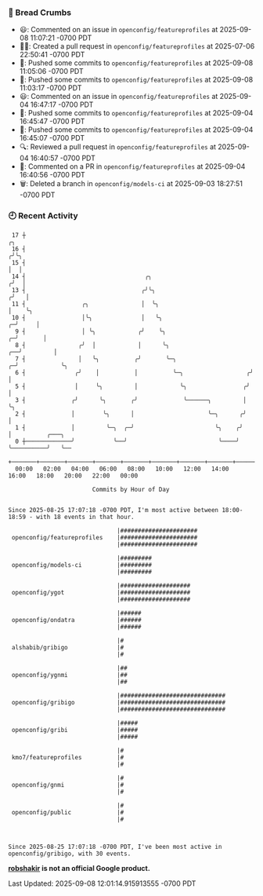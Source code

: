 ### 🍞 Bread Crumbs

 * 😃: Commented on an issue in `openconfig/featureprofiles` at 2025-09-08 11:07:21 -0700 PDT
 * ✍🏼: Created a pull request in `openconfig/featureprofiles` at 2025-07-06 22:50:41 -0700 PDT
 * 🚢: Pushed some commits to `openconfig/featureprofiles` at 2025-09-08 11:05:06 -0700 PDT
 * 🚢: Pushed some commits to `openconfig/featureprofiles` at 2025-09-08 11:03:17 -0700 PDT
 * 😃: Commented on an issue in `openconfig/featureprofiles` at 2025-09-04 16:47:17 -0700 PDT
 * 🚢: Pushed some commits to `openconfig/featureprofiles` at 2025-09-04 16:45:47 -0700 PDT
 * 🚢: Pushed some commits to `openconfig/featureprofiles` at 2025-09-04 16:45:07 -0700 PDT
 * 🔍: Reviewed a pull request in  `openconfig/featureprofiles` at 2025-09-04 16:40:57 -0700 PDT
 * 💬: Commented on a PR in  `openconfig/featureprofiles` at 2025-09-04 16:40:56 -0700 PDT
 * 🗑: Deleted a branch in `openconfig/models-ci` at 2025-09-03 18:27:51 -0700 PDT

### 🕘 Recent Activity
```
 17 ┼                                                                            ╭╮
 16 ┤                                                                           ╭╯╰╮
 15 ┤                                                                           │  │
 14 ┤                                  ╭╮                                      ╭╯  │
 13 ┤                                 ╭╯╰╮                                    ╭╯   │
 11 ┤                ╭╮               │  ╰╮                                   │    ╰╮
 10 ┤                │╰╮              │   ╰╮                                ╭─╯     │
  9 ┤                │ ╰╮            ╭╯    ╰╮                             ╭─╯       │
  8 ┤               ╭╯  │            │      ╰╮                         ╭──╯         │
  7 ┤               │   ╰╮          ╭╯       ╰─╮                     ╭─╯            ╰╮
  6 ┤              ╭╯    │          │          ╰─╮                  ╭╯               │
  5 ┤              │     ╰╮         │            ╰╮                ╭╯                │
  3 ┤             ╭╯      ╰╮       ╭╯             ╰──────╮         │                 ╰╮
  2 ┤             │        ╰╮      │                     ╰─╮      ╭╯                  │
  1 ┤             │         ╰─╮  ╭─╯                       ╰╮    ╭╯                   │          ╭───╮
  0 ┼─────────────╯           ╰──╯                          ╰────╯                    ╰──────────╯   ╰──
    +───────+───────+───────+───────+───────+───────+───────+───────+───────+───────+───────+───────+────
  00:00   02:00   04:00   06:00   08:00   10:00   12:00   14:00   16:00   18:00   20:00   22:00   00:00   

						Commits by Hour of Day


Since 2025-08-25 17:07:18 -0700 PDT, I'm most active between 18:00-18:59 - with 18 events in that hour.

```



```
                               |######################
 openconfig/featureprofiles    |######################
                               |######################

                               |#########
 openconfig/models-ci          |#########
                               |#########

                               |####################
 openconfig/ygot               |####################
                               |####################

                               |######
 openconfig/ondatra            |######
                               |######

                               |#
 alshabib/gribigo              |#
                               |#

                               |##
 openconfig/ygnmi              |##
                               |##

                               |##############################
 openconfig/gribigo            |##############################
                               |##############################

                               |#####
 openconfig/gribi              |#####
                               |#####

                               |#
 kmo7/featureprofiles          |#
                               |#

                               |#
 openconfig/gnmi               |#
                               |#

                               |#
 openconfig/public             |#
                               |#



Since 2025-08-25 17:07:18 -0700 PDT, I've been most active in openconfig/gribigo, with 30 events.

```
**[robshakir](mailto:robjs@google.com) is not an official Google product.**  


Last Updated: 2025-09-08 12:01:14.915913555 -0700 PDT
